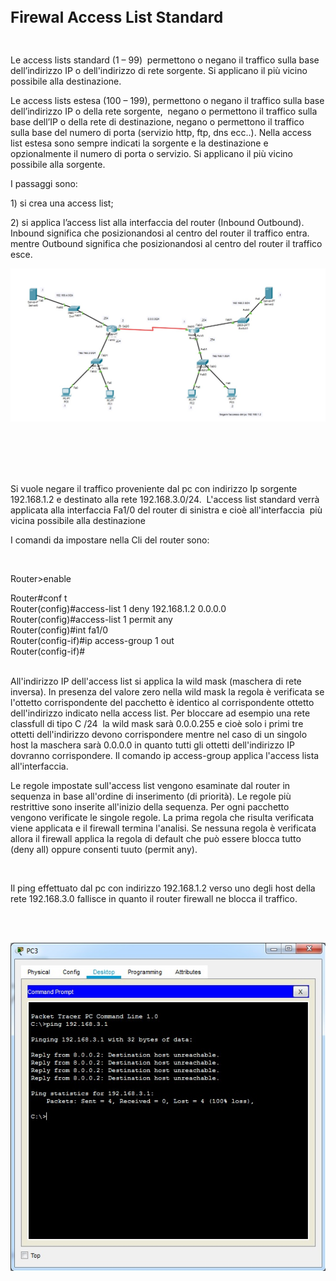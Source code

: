 <!DOCTYPE html PUBLIC "-//W3C//DTD HTML 4.01//EN" "http://www.w3.org/TR/html4/strict.dtd">
<html><head>
  
  <meta content="text/html; charset=ISO-8859-1" http-equiv="content-type">

</head><body>
<p class="MsoNormal"><br>
</p>

<p style="font-weight: bold;" class="MsoNormal"><big><big><big>Firewal
Access List Standard<br>
</big></big></big></p>

<br>

<p class="MsoNormal">Le access lists standard (1 &#8211; 99)&nbsp; permettono
o negano il traffico
sulla base dell&#8217;indirizzo IP o dell'indirizzo di rete sorgente. Si
applicano il più vicino possibile
alla destinazione.<o:p></o:p></p>

<p class="MsoNormal"><o:p></o:p>Le access lists estesa (100 &#8211; 199),
permettono o negano il traffico sulla base dell&#8217;indirizzo IP o
della rete sorgente, <span style="">&nbsp;</span>negano o permettono
il
traffico sulla base dell&#8217;IP o della rete di destinazione, <span style=""></span>negano o permettono il traffico sulla base del
numero di porta (servizio http, ftp, dns ecc..). Nella access list
estesa sono
sempre indicati la sorgente e la destinazione e opzionalmente il numero
di
porta o servizio. Si applicano il più vicino
possibile alla sorgente.</p>

<p class="MsoNormal">I passaggi sono:<o:p></o:p></p>

<p class="MsoNormal">1) si crea una access list; <o:p></o:p></p>

<p class="MsoNormal">2) si applica l&#8217;access list alla interfaccia del
router
(Inbound Outbound). Inbound significa che posizionandosi al centro del
router
il traffico entra. mentre Outbound significa che posizionandosi al
centro del
router il traffico esce.  <o:p></o:p></p>

<img src="./Scenario.jpg" alt=""><br>

<br>

<br>

<br>

<br>

Si vuole negare il traffico proveniente dal pc con indirizzo Ip
sorgente 192.168.1.2 e destinato alla rete 192.168.3.0/24.&nbsp;
L'access list standard verrà applicata alla interfaccia Fa1/0 del
router di sinistra e cioè all'interfaccia&nbsp; più vicina possibile
alla destinazione<br>

I comandi da impostare nella Cli del router sono:<br>

<br>

Router&gt;enable
<p style="margin: 0px; text-indent: 0px;">Router#conf t</p>

<p style="margin: 0px; text-indent: 0px;">Router(config)#access-list 1
deny 192.168.1.2 0.0.0.0</p>

<p style="margin: 0px; text-indent: 0px;">Router(config)#access-list 1
permit any</p>

<p style="margin: 0px; text-indent: 0px;">Router(config)#int fa1/0
</p>

<p style="margin: 0px; text-indent: 0px;">Router(config-if)#ip
access-group 1 out</p>

<p style="margin: 0px; text-indent: 0px;">Router(config-if)# <br>
</p>

<br>

All'indirizzo IP dell'access list si applica la wild mask (maschera di
rete inversa). In presenza del valore zero nella wild mask la regola è
verificata se l'ottetto corrispondente del pacchetto è identico al
corrispondente ottetto dell'indirizzo indicato nella access list. Per
bloccare ad esempio una rete classfull di tipo C /24&nbsp; la wild mask
sarà 0.0.0.255 e cioè solo i primi tre ottetti dell'indirizzo devono
corrispondere mentre nel caso di un singolo host la maschera sarà
0.0.0.0 in quanto tutti gli ottetti dell'indirizzo IP dovranno
corrispondere. Il comando ip access-group applica l'access lista
all'interfaccia.<br>

Le regole impostate sull'access list vengono esaminate dal router in
sequenza in base all'ordine di inserimento (di priorità). Le regole più
restrittive sono inserite all'inizio della sequenza. Per ogni pacchetto
vengono verificate le singole regole. La prima regola che risulta
verificata viene applicata e il firewall termina l'analisi. Se nessuna
regola è verificata allora il firewall applica la regola di default che
può essere blocca tutto (deny all) oppure consenti tuuto (permit any).<br>

<br>

Il ping effettuato dal pc con indirizzo 192.168.1.2 verso uno degli
host della rete 192.168.3.0 fallisce in quanto il router firewall ne
blocca il traffico.<br>

<br>

<br>

<img src="./Ping.jpg" alt=""><br>

<br>

<br>

<br>

</body></html>
